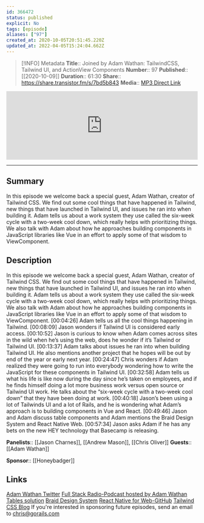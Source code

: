 ```yaml
---
id: 366472
status: published
explicit: No
tags: [episode]
aliases: ["97"]
created_at: 2020-10-05T20:51:45.220Z
updated_at: 2022-04-05T15:24:04.662Z
---
```


> [!INFO] Metadata
> **Title**:: Joined by Adam Wathan: TailwindCSS, Tailwind UI, and ActionView Components
> **Number**:: 97
> **Published**:: [[2020-10-09]]
> **Duration**:: 61:30
> **Share**:: <https://share.transistor.fm/s/7bd5b843>
> **Media**:: [MP3 Direct Link](https://dts.podtrac.com/redirect.mp3/media.transistor.fm/7bd5b843/42aa37ca.mp3)

<iframe width="100%" height="180" frameborder="no" scrolling="no" seamless src="https://share.transistor.fm/e/7bd5b843/dark"></iframe>

---

## Summary

In this episode we welcome back a special guest, Adam Wathan, creator of Tailwind CSS. We find out some cool things that have happened in Tailwind, new things that have launched in Tailwind UI, and issues he ran into when building it. Adam tells us about a work system they use called the six-week cycle with a two-week cool down, which really helps with prioritizing things. We also talk with Adam about how he approaches building components in JavaScript libraries like Vue in an effort to apply some of that wisdom to ViewComponent.

## Description

In this episode we welcome back a special guest, Adam Wathan, creator of Tailwind CSS. We find out some cool things that have happened in Tailwind, new things that have launched in Tailwind UI, and issues he ran into when building it. Adam tells us about a work system they use called the six-week cycle with a two-week cool down, which really helps with prioritizing things. We also talk with Adam about how he approaches building components in JavaScript libraries like Vue in an effort to apply some of that wisdom to ViewComponent.
[00:04:26] Adam tells us all the cool things happening in Tailwind.
[00:08:09] Jason wonders if Tailwind UI is considered early access.
[00:10:52] Jason is curious to know when Adam comes across sites in the wild when he’s using the web, does he wonder if it’s Tailwind or Tailwind UI.
[00:13:37] Adam talks about issues he ran into when building Tailwind UI. He also mentions another project that he hopes will be out by end of the year or early next year.
[00:24:47] Chris wonders if Adam realized they were going to run into everybody wondering how to write the JavaScript for these components in Tailwind UI.
[00:32:58] Adam tells us what his life is like now during the day since he’s taken on employees, and if he finds himself doing a lot more business work versus open source or Tailwind UI work. He talks about the “six-week cycle with a two-week cool down” that they have been doing at work.
[00:40:18] Jason’s been using a lot of Tailwinds UI and a lot of Rails, and he is wondering what Adam’s approach is to building components in Vue and React.
[00:49:46] Jason and Adam discuss table components and Adam mentions the Braid Design System and React Native Web.
[00:57:34] Jason asks Adam if he has any bets on the new HEY technology that Basecamp is releasing.

**Panelists**:: [[Jason Charnes]], [[Andrew Mason]], [[Chris Oliver]]
**Guests**:: [[Adam Wathan]]

**Sponsor**:: [[Honeybadger]]

## Links

[Adam Wathan Twitter](https://twitter.com/adamwathan?ref_src=twsrc%255Egoogle%257Ctwcamp%255Eserp%257Ctwgr%255Eauthor)
[Full Stack Radio-Podcast hosted by Adam Wathan](https://fullstackradio.com/)
[Tables solution](https://github.com/github/view_component/issues/471#issuecomment-692521159)
[Braid Design System](https://seek-oss.github.io/braid-design-system/)
[React Native for Web-GitHub](https://github.com/necolas/react-native-web)
[Tailwind CSS Blog](https://blog.tailwindcss.com/)
If you're interested in sponsoring future episodes, send an email to chris@gorails.com
